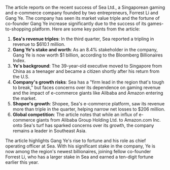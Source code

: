 The article reports on the recent success of Sea Ltd., a Singaporean gaming and e-commerce company founded by two entrepreneurs, Forrest Li and Gang Ye. The company has seen its market value triple and the fortune of co-founder Gang Ye increase significantly due to the success of its games-to-shopping platform. Here are some key points from the article:

1. **Sea's revenue triples**: In the third quarter, Sea reported a tripling in revenue to $610.1 million.
2. **Gang Ye's stake and worth**: As an 8.4% stakeholder in the company, Gang Ye is now worth $1 billion, according to the Bloomberg Billionaires Index.
3. **Ye's background**: The 39-year-old executive moved to Singapore from China as a teenager and became a citizen shortly after his return from the U.S.
4. **Company's growth risks**: Sea has a "firm lead in the region that's tough to break," but faces concerns over its dependence on gaming revenue and the impact of e-commerce giants like Alibaba and Amazon entering the market.
5. **Shopee's growth**: Shopee, Sea's e-commerce platform, saw its revenue more than triple in the quarter, helping narrow net losses to $206 million.
6. **Global competition**: The article notes that while an influx of e-commerce giants from Alibaba Group Holding Ltd. to Amazon.com Inc. onto Sea's turf has sparked concerns over its growth, the company remains a leader in Southeast Asia.

The article highlights Gang Ye's rise to fortune and his role as chief operating officer at Sea. With his significant stake in the company, Ye is now among the region's newest billionaires, joining fellow co-founder Forrest Li, who has a larger stake in Sea and earned a ten-digit fortune earlier this year.